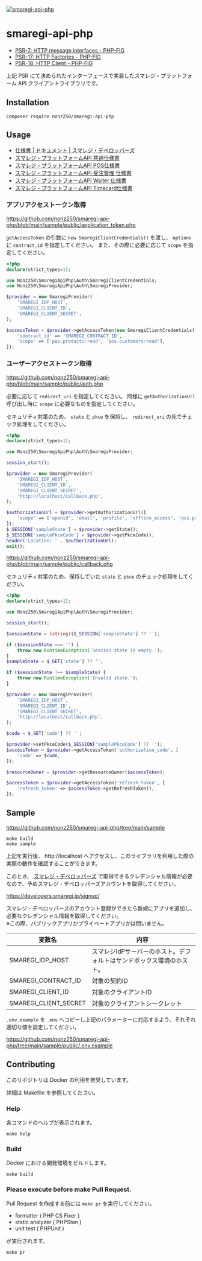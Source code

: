 [![smaregi-api-php](https://github.com/nonz250/smaregi-api-php/actions/workflows/php.yml/badge.svg)](https://github.com/nonz250/smaregi-api-php/actions/workflows/php.yml)

# smaregi-api-php

* [PSR-7: HTTP message interfaces - PHP-FIG](https://www.php-fig.org/psr/psr-7/)
* [PSR-17: HTTP Factories - PHP-FIG](https://www.php-fig.org/psr/psr-17/)
* [PSR-18: HTTP Client - PHP-FIG](https://www.php-fig.org/psr/psr-18/)

上記 PSR にて決められたインターフェースで実装したスマレジ・プラットフォーム API クライアントライブラリです。

## Installation

```shell
composer require nonz250/smaregi-api-php
```

## Usage

* [仕様書 | ドキュメント | スマレジ・デベロッパーズ](https://developers.smaregi.dev/documents/api_reference)
* [スマレジ・プラットフォームAPI 共通仕様書](https://developers.smaregi.dev/apidoc/common/)
* [スマレジ・プラットフォームAPI POS仕様書](https://www1.smaregi.dev/apidoc/)
* [スマレジ・プラットフォームAPI 受注管理 仕様書](https://order-shipment.smaregi.dev/apidoc/)
* [スマレジ・プラットフォームAPI Waiter 仕様書](https://waiter1.smaregi.dev/apidoc/)
* [スマレジ・プラットフォームAPI Timecard仕様書](https://timecard1.smaregi.dev/apidoc/)

### アプリアクセストークン取得

https://github.com/nonz250/smaregi-api-php/blob/main/sample/public/application_token.php

`getAccessToken` の引数に `new SmaregiClientCredentials()` を渡し、 `options` に `contract_id` を指定してください。
また、その際に必要に応じて `scope` を指定してください。

```php
<?php
declare(strict_types=1);

use Nonz250\SmaregiApiPhp\Auth\SmaregiClientCredentials;
use Nonz250\SmaregiApiPhp\Auth\SmaregiProvider;

$provider = new SmaregiProvider(
    'SMAREGI_IDP_HOST',
    'SMAREGI_CLIENT_ID',
    'SMAREGI_CLIENT_SECRET',
);

$accessToken = $provider->getAccessToken(new SmaregiClientCredentials(), [
    'contract_id' => 'SMAREGI_CONTRACT_ID',
    'scope' => ['pos.products:read', 'pos.customers:read'],
]);
```

### ユーザーアクセストークン取得

https://github.com/nonz250/smaregi-api-php/blob/main/sample/public/auth.php

必要に応じて `redirect_uri` を指定してください。
同様に `getAuthorizationUrl` 呼び出し時に `scope` に必要なものを指定してください。

セキュリティ対策のため、 `state` と `pkce` を保持し、 `redirect_uri` の先でチェック処理をしてください。

```php
<?php
declare(strict_types=1);

use Nonz250\SmaregiApiPhp\Auth\SmaregiProvider;

session_start();

$provider = new SmaregiProvider(
    'SMAREGI_IDP_HOST',
    'SMAREGI_CLIENT_ID',
    'SMAREGI_CLIENT_SECRET',
    'http://localhost/callback.php',
);

$authorizationUrl = $provider->getAuthorizationUrl([
    'scope' => ['openid', 'email', 'profile', 'offline_access', 'pos.products:read', 'pos.customers:read'],
]);
$_SESSION['sampleState'] = $provider->getState();
$_SESSION['samplePkceCode'] = $provider->getPkceCode();
header('Location: ' . $authorizationUrl);
exit();
```

https://github.com/nonz250/smaregi-api-php/blob/main/sample/public/callback.php

セキュリティ対策のため、保持していた `state` と `pkce` のチェック処理をしてください。

```php
<?php
declare(strict_types=1);

use Nonz250\SmaregiApiPhp\Auth\SmaregiProvider;

session_start();

$sessionState = (string)($_SESSION['sampleState'] ?? '');

if ($sessionState === '') {
    throw new RuntimeException('Session state is empty.');
}
$sampleState = $_GET['state'] ?? '';

if ($sessionState !== $sampleState) {
    throw new RuntimeException('Invalid state.');
}

$provider = new SmaregiProvider(
    'SMAREGI_IDP_HOST',
    'SMAREGI_CLIENT_ID',
    'SMAREGI_CLIENT_SECRET',
    'http://localhost/callback.php',
);

$code = $_GET['code'] ?? '';

$provider->setPkceCode($_SESSION['samplePkceCode'] ?? '');
$accessToken = $provider->getAccessToken('authorization_code', [
    'code' => $code,
]);

$resourceOwner = $provider->getResourceOwner($accessToken);

$accessToken = $provider->getAccessToken('refresh_token', [
    'refresh_token' => $accessToken->getRefreshToken(),
]);
```

## Sample

https://github.com/nonz250/smaregi-api-php/tree/main/sample

```shell
make build
make sample
```

上記を実行後、 http://localhost へアクセスし、このライブラリを利用した際の実際の動作を確認することができます。

このとき、 [スマレジ・デベロッパーズ](https://developers.smaregi.dev/) で取得できるクレデンシャル情報が必要なので、予めスマレジ・デベロッパーズアカウントを取得してください。

https://developers.smaregi.jp/signup/

スマレジ・デベロッパーズのアカウント登録ができたら新規にアプリを追加し、必要なクレデンシャル情報を取得してください。  
※この際、パブリックアプリかプライベートアプリかは問いません。

|変数名|内容|
|-----|---|
|SMAREGI_IDP_HOST|スマレジIdPサーバーのホスト。デフォルトはサンドボックス環境のホスト。|
|SMAREGI_CONTRACT_ID|対象の契約ID|
|SMAREGI_CLIENT_ID|対象のクライアントID|
|SMAREGI_CLIENT_SECRET|対象のクライアントシークレット|

`.env.example` を `.env` へコピーし上記のパラメーターに対応するよう、それぞれ適切な値を設定してください。

https://github.com/nonz250/smaregi-api-php/tree/main/sample/public/.env.example

## Contributing

このリポジトリは Docker の利用を推奨しています。

詳細は Makefile を参照してください。

### Help

各コマンドのヘルプが表示されます。

```shell
make help
```

### Build

Docker における開発環境をビルドします。

```shell
make build
```

### Please execute before make Pull Request.

Pull Request を作成する前には `make pr` を実行してください。

* formatter ( PHP CS Fixer )
* static analyzer ( PHPStan )
* unit test ( PHPUnit )

が実行されます。

```shell
make pr
```
